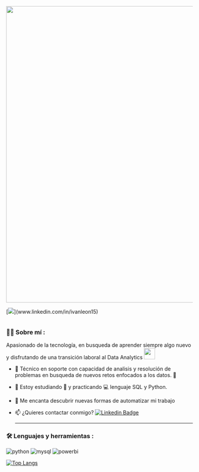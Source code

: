 <div id="header" align="center">
  <img decoding="async" src="https://github.com/ivan-leon15/ivan-leon15/blob/main/" width="800"/>
</div>

[![]([https://img.shields.io/badge/LinkedIn-0077B5?style=for-the-badge&logo=linkedin&logoColor=white](https://img.shields.io/badge/-Ivan-blue?style=flat&logo=Linkedin&logoColor=white))](www.linkedin.com/in/ivanleon15)


<div id="badges" align="center">
<img decoding="async" src="https://visitor-badge-reloaded.herokuapp.com/badge?page_id=noelianav91.noelianav91&color=00cf00" alt=""/>

<div id="header" align="left">

### :technologist: Sobre mí :

Apasionado de la tecnología, en busqueda de aprender siempre algo nuevo y disfrutando de una transición laboral al Data Analytics <img decoding="async" src="https://media.giphy.com/media/WUlplcMpOCEmTGBtBW/giphy.gif" width="30">

* :telescope: Técnico en soporte con capacidad de analisis y resolución de problemas en busqueda de nuevos retos enfocados a los datos. :muscle:

* :seedling: Estoy estudiando :blue_book: y practicando :computer: lenguaje SQL y Python.

* :heartbeat: Me encanta descubrir nuevas formas de automatizar mi trabajo

* :mailbox: ¿Quieres contactar conmigo? [![Linkedin Badge](https://img.shields.io/badge/-Ivan-blue?style=flat&logo=Linkedin&logoColor=white)](www.linkedin.com/in/ivanleon15/)

  ---

### :hammer_and_wrench: Lenguajes y herramientas :

<div id="header" align="left">
    <img decoding="async" src="https://img.shields.io/badge/Python-3776AB?style=for-the-badge&logo=python&logoColor=white" alt="python"/>
  </a>
    <img decoding="async" src="https://img.shields.io/badge/MySQL-6DB33F?style=for-the-badge&logo=mysql&logoColor=white" alt="mysql"/>
  </a>
 <img decoding="async" src="https://img.shields.io/badge/Tableau-FFBE00?style=for-the-badge&logo=Power-BI&logoColor=white" alt="powerbi"/>
  </a>

</div>

[![Top Langs](https://github-readme-stats.vercel.app/api/top-langs/?username=noelianav91&layout=compact&theme=vision-friendly-dark)](https://github.com/anuraghazra/github-readme-stats)
<!--
**ivan-leon15/ivan-leon15** is a ✨ _special_ ✨ repository because its `README.md` (this file) appears on your GitHub profile.

Here are some ideas to get you started:

- 🔭 I’m currently working on ...
- 🌱 I’m currently learning ...
- 👯 I’m looking to collaborate on ...
- 🤔 I’m looking for help with ...
- 💬 Ask me about ...
- 📫 How to reach me: ...
- 😄 Pronouns: ...
- ⚡ Fun fact: ...
-->
